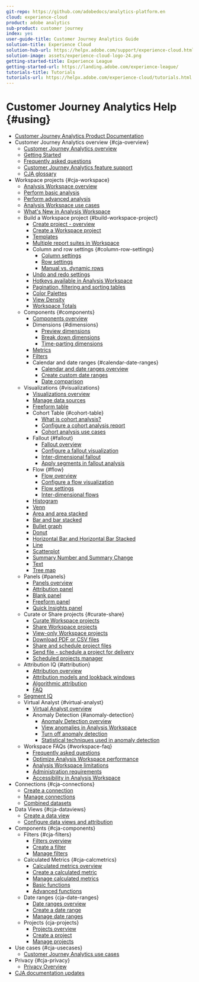```yaml
---
git-repo: https://github.com/adobedocs/analytics-platform.en
cloud: experience-cloud
product: adobe analytics
sub-product: customer journey
index: yes
user-guide-title: Customer Journey Analytics Guide
solution-title: Experience Cloud
solution-hub-url: https://helpx.adobe.com/support/experience-cloud.html
solution-image: assets/experience-cloud-logo-24.png
getting-started-title: Experience League
getting-started-url: https://landing.adobe.com/experience-league/
tutorials-title: Tutorials
tutorials-url: https://helpx.adobe.com/experience-cloud/tutorials.html
---
```


# Customer Journey Analytics Help {#using}

+ [Customer Journey Analytics Product Documentation](getting-started/cja-landing.md)
+ Customer Journey Analytics overview {#cja-overview}
  + [Customer Journey Analytics overview](getting-started/cja-overview.md)
  + [Getting Started](getting-started/cja-getting-started.md)
  + [Frequently asked questions](getting-started/cja-faq.md)
  + [Customer Journey Analytics feature support](getting-started/cja-aa.md)
  + [CJA glossary](getting-started/cja-glossary.md)
+ Workspace projects {#cja-workspace}
  + [Analysis Workspace overview](analysis-workspace/home.md)
  + [Perform basic analysis](analysis-workspace/perform-basic-analysis.md)
  + [Perform advanced analysis](analysis-workspace/perform-adv-analysis.md)
  + [Analysis Workspace use cases](analysis-workspace/freeform-analysis-examples-use-cases.md)
  + [What's New in Analysis Workspace](analysis-workspace/new-features-in-analysis-workspace.md)
  + Build a Workspace project {#build-workspace-project}
    + [Create project - overview](analysis-workspace/build-workspace-project/freeform-overview.md)
    + [Create a Workspace project](analysis-workspace/build-workspace-project/t-freeform-project.md)
    + [Templates](analysis-workspace/build-workspace-project/starter-projects.md)
    + [Multiple report suites in Workspace](analysis-workspace/build-workspace-project/multiple-report-suites.md)
    + Column and row settings {#column-row-settings}
      + [Column settings](analysis-workspace/build-workspace-project/column-row-settings/column-settings.md)
      + [Row settings](analysis-workspace/build-workspace-project/column-row-settings/table-settings.md)
      + [Manual vs. dynamic rows](analysis-workspace/build-workspace-project/column-row-settings/manual-vs-dynamic-rows.md)
    + [Undo and redo settings](analysis-workspace/build-workspace-project/undo-redo.md)
    + [Hotkeys available in Analysis Workspace](analysis-workspace/build-workspace-project/fa-shortcut-keys.md)
    + [Pagination, filtering and sorting tables](analysis-workspace/build-workspace-project/pagination-filtering-sorting.md)
    + [Color Palettes](analysis-workspace/build-workspace-project/color-palettes.md)
    + [View Density](analysis-workspace/build-workspace-project/view-density.md)
    + [Workspace Totals](analysis-workspace/build-workspace-project/workspace-totals.md)
  + Components {#components}
    + [Components overview](analysis-workspace/components/analysis-workspace-components.md)
    + Dimensions {#dimensions}
      + [Preview dimensions](analysis-workspace/components/dimensions/view-dimensions.md)
      + [Break down dimensions](analysis-workspace/components/dimensions/t-breakdown-fa.md)
      + [Time-parting dimensions](analysis-workspace/components/dimensions/time-parting-dimensions.md)
    + [Metrics](analysis-workspace/components/apply-create-metrics.md)
    + [Filters](analysis-workspace/components/t-freeform-project-segment.md)
    + Calendar and date ranges {#calendar-date-ranges}
      + [Calendar and date ranges overview](analysis-workspace/components/calendar-date-ranges/calendar.md)
      + [Create custom date ranges](analysis-workspace/components/calendar-date-ranges/custom-date-ranges.md)
      + [Date comparison](analysis-workspace/components/calendar-date-ranges/time-comparison.md)
  + Visualizations {#visualizations}
    + [Visualizations overview](analysis-workspace/visualizations/freeform-analysis-visualizations.md)
    + [Manage data sources](analysis-workspace/visualizations/t-sync-visualization.md)
    + [Freeform table](analysis-workspace/visualizations/freeform-table.md)
    + Cohort Table {#cohort-table}
      + [What is cohort analysis?](analysis-workspace/visualizations/cohort-table/cohort-analysis.md)
      + [Configure a cohort analysis report](analysis-workspace/visualizations/cohort-table/t-cohort.md)
      + [Cohort analysis use cases](analysis-workspace/visualizations/cohort-table/cohort-use-cases.md)
    + Fallout {#fallout}
      + [Fallout overview](analysis-workspace/visualizations/fallout/fallout-flow.md)
      + [Configure a fallout visualization](analysis-workspace/visualizations/fallout/configuring-fallout.md)
      + [Inter-dimensional fallout](analysis-workspace/visualizations/fallout/configuring-interdimensional-fallout.md)
      + [Apply segments in fallout analysis](analysis-workspace/visualizations/fallout/compare-segments-fallout.md)
    + Flow {#flow}
      + [Flow overview](analysis-workspace/visualizations/c-flow/flow.md)
      + [Configure a flow visualization](analysis-workspace/visualizations/c-flow/creating-flow-report.md)
      + [Flow settings](analysis-workspace/visualizations/c-flow/flow-settings.md)
      + [Inter-dimensional flows](analysis-workspace/visualizations/c-flow/multi-dimensional-flow.md)
    + [Histogram](analysis-workspace/visualizations/histogram.md)
    + [Venn](analysis-workspace/visualizations/venn.md)
    + [Area and area stacked](analysis-workspace/visualizations/area.md)
    + [Bar and bar stacked](analysis-workspace/visualizations/bar.md)
    + [Bullet graph](analysis-workspace/visualizations/bullet-graph.md)
    + [Donut](analysis-workspace/visualizations/donut.md)
    + [Horizontal Bar and Horizontal Bar Stacked](analysis-workspace/visualizations/horizontal-bar.md)
    + [Line](analysis-workspace/visualizations/line.md)
    + [Scatterplot](analysis-workspace/visualizations/scatterplot.md)
    + [Summary Number and Summary Change](analysis-workspace/visualizations/summary-number-change.md)
    + [Text](analysis-workspace/visualizations/text.md)
    + [Tree map](analysis-workspace/visualizations/treemap.md)
  + Panels {#panels}
    + [Panels overview](analysis-workspace/c-panels/panels.md)
    + [Attribution panel](analysis-workspace/c-panels/attribution.md)
    + [Blank panel](analysis-workspace/c-panels/blank-panel.md)
    + [Freeform panel](analysis-workspace/c-panels/freeform-panel.md)
    + [Quick Insights panel](analysis-workspace/c-panels/quickinsight.md)
  + Curate or Share projects {#curate-share}
    + [Curate Workspace projects](analysis-workspace/curate-share/curate.md)
    + [Share Workspace projects](analysis-workspace/curate-share/share-projects.md)
    + [View-only Workspace projects](analysis-workspace/curate-share/view-only-projects.md)
    + [Download PDF or CSV files](analysis-workspace/curate-share/download-send.md)
    + [Share and schedule project files](analysis-workspace/curate-share/send-schedule-files.md)
    + [Send file - schedule a project for delivery](analysis-workspace/curate-share/t-schedule-report.md)
    + [Scheduled projects manager](analysis-workspace/curate-share/schedule-projects.md)
  + Attribution IQ {#attribution}
    + [Attribution overview](analysis-workspace/attribution/overview.md)
    + [Attribution models and lookback windows](analysis-workspace/attribution/models.md)
    + [Algorithmic attribution](analysis-workspace/attribution/algorithmic.md)
    + [FAQ](analysis-workspace/attribution/faq.md)
  + [Segment IQ](analysis-workspace/segment-iq.md)
  + Virtual Analyst {#virtual-analyst}
    + [Virtual Analyst overview](analysis-workspace/virtual-analyst/overview.md)
    + Anomaly Detection {#anomaly-detection}
      + [Anomaly Detection overview](analysis-workspace/virtual-analyst/c-anomaly-detection/anomaly-detection.md)
      + [View anomalies in Analysis Workspace](analysis-workspace/virtual-analyst/c-anomaly-detection/view-anomalies.md)
      + [Turn off anomaly detection](analysis-workspace/virtual-analyst/c-anomaly-detection/anomaly-detection-turnoff.md)
      + [Statistical techniques used in anomaly detection](analysis-workspace/virtual-analyst/c-anomaly-detection/statistics-anomaly-detection.md)
  + Workspace FAQs {#workspace-faq}
    + [Frequently asked questions](analysis-workspace/workspace-faq/faq.md)
    + [Optimize Analysis Workspace performance](analysis-workspace/workspace-faq/optimizing-performance.md)
    + [Analysis Workspace limitations](analysis-workspace/workspace-faq/aw-limitations.md)
    + [Administration requirements](analysis-workspace/workspace-faq/frequently-asked-questions-analysis-workspace.md)
    + [Accessibility in Analysis Workspace](analysis-workspace/workspace-faq/aw-accessibility.md)
+ Connections {#cja-connections}
  + [Create a connection](connections/create-connection.md)
  + [Manage connections](connections/manage-connection.md)
  + [Combined datasets](connections/combined-dataset.md)
+ Data Views {#cja-dataviews}
  + [Create a data view](data-views/create-dataview.md)
  + [Configure data views and attribution](data-views/configure-dataviews.md)
+ Components {#cja-components}
  + Filters {#cja-filters}
    + [Filters overview](components/filters/filters-overview.md)
    + [Create a filter](components/filters/create-filters.md)
    + [Manage filters](components/filters/manage-filters.md)
  + Calculated Metrics {#cja-calcmetrics}
    + [Calculated metrics overview](components/calc-metrics/calc-metr-overview.md)
    + [Create a calculated metric](components/calc-metrics/create.md)
    + [Manage calculated metrics](components/calc-metrics/manage.md)
    + [Basic functions](components/calc-metrics/cm-functions.md)
    + [Advanced functions](components/calc-metrics/cm-adv-functions.md)
  + Date ranges {cja-date-ranges}
    + [Date ranges overview](components/date-ranges/overview.md)
    + [Create a date range](components/date-ranges/create.md)
    + [Manage date ranges](components/date-ranges/manage.md)
  + Projects {cja-projects}
    + [Projects overview](components/projects/overview.md)
    + [Create a project](components/projects/create.md)
    + [Manage projects](components/projects/manage.md)
+ Use cases {#cja-usecases}
  + [Customer Journey Analytics use cases](use-cases/cja-usecases.md)
+ Privacy {#cja-privacy}
  + [Privacy Overview](privacy/privacy-overview.md)
+ [CJA documentation updates](doc-changes.md)
